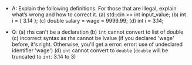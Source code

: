 - A: Explain the following definitions. For those that are illegal, explain what’s wrong and how to correct it. 
    (a) std::cin >> int input_value; 
    (b) int i = { 3.14 }; 
    (c) double salary = wage = 9999.99; 
    (d) int i = 3.14;

- Q: 
    (a) rhs can't be a declaration
    (b) `int` cannot convert to list of double
    (c) incorrect syntax as rhs cannot be lvalue (if you declared 'wage' before, it's right. Otherwise, you'll get a error: error: use of undeclared identifier 'wage')
    (d) `int` cannot convert to `double` (`double` will be truncated to `int`: 3.14 to 3)